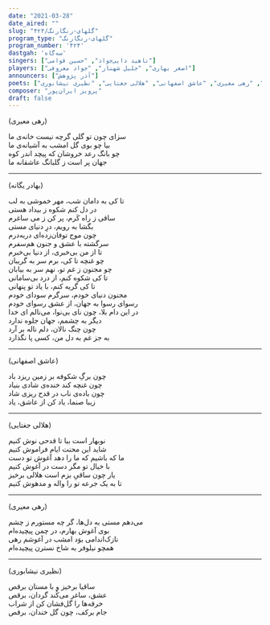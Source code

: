 ```yaml
---
date: "2021-03-28"
date_aired: ""
slug: "گلهای-رنگارنگ/۴۲۴"
program_type: "گلهای-رنگارنگ"
program_number: '۴۲۴'
dastgah: 'سه‌گاه'
singers: ["ناهید دایی‌جواد", "حسین قوامی"]
players: ["اصغر بهاری", "جلیل شهناز", "جواد معروفی"]
announcers: ["آذر پژوهش"]
poets: ["بهادر یگانه", "رهی معیری", "عاشق اصفهانی", "هلالی جغتایی", "نظیری نیشابوری"]
composer: "پرویز ایران‌پور"
draft: false
---
```


(رهی معیری)  

سزای چون تو گلی گرچه نیست خانه‌ی ما  
بیا چو بوی گل امشب به آشیانه‌ی ما  
چو بانگ رعد خروشان که پیچد اندر کوه  
جهان پر است ز گلبانگ عاشقانه ما  

---  

(بهادر یگانه)  

تا کی به دامان شب، مهر خموشی به لب  
در دل کنم شکوه ز بیداد هستی  
ساقی ز راه کَرم، پر کن ز می ساغرم  
بگشا به رویم، درِ دنیای مستی  
چون موج توفان‌زده‌ای در‌به‌درم  
سرگشته با عشق و جنون هم‌سفرم  
تا از من بی‌خبری، از دنیا بی‌خبرم  
چو غنچه تا کی، برم سر به گریبان  
چو مجنون ز غم تو، نهم سر به بیابان  
تا کی شکوه کنم، از درد بی‌سامانی  
تا کی گریه کنم، با یاد تو پنهانی  
مجنون دنیای خودم، سرگرم سودای خودم  
رسوای رسوا به جهان، از عشق رسوای خودم  
در این دام بلا، چون نای بی‌نوا، می‌نالم ای خدا  
دیگر به چشمم، جهان جلوه ندارد  
چون چنگ نالان، دلم ناله بر آرد  
به جز غم به دل من، کسی پا نگذارد  

---  

(عاشق اصفهانی)  

چون برگِ شکوفه بر زمین ریزد باد  
چون غنچه کند خنده‌ی شادی بنیاد  
چون باده‌ی ناب در قدح ریزی شاد  
زیبا صنما، یاد کن از عاشق، یاد  

---  

(هلالی جغتایی)  

نوبهار است بیا تا قدحی نوش کنیم  
شاید این محنت ایام فراموش کنیم  
ما که باشیم که ما را دهد آغوش تو دست  
با خیال تو مگر دست در آغوش کنیم  
یار چون ساقیِ بزم است هلالی برخیز  
تا به یک جرعه تو را واله و مدهوش کنیم  

---  

(رهی معیری)  

می‌دهم مستی به دل‌ها، گر چه مستورم ز چشم  
بوی آغوش بهارم، در چمن پیچیده‌ام  
نازک‌اندامی بوَد امشب در آغوشم رهی  
همچو نیلوفر به شاخ نسترن پیچیده‌ام  

---  

(نظیری نیشابوری)  

ساقیا برخیز و با مستان برقص  
عشق، ساغر می‌کُند گردان، برقص  
خرقه‌ها را گل‌فشان کن از شراب  
جام برکف، چون گل خندان، برقص  
